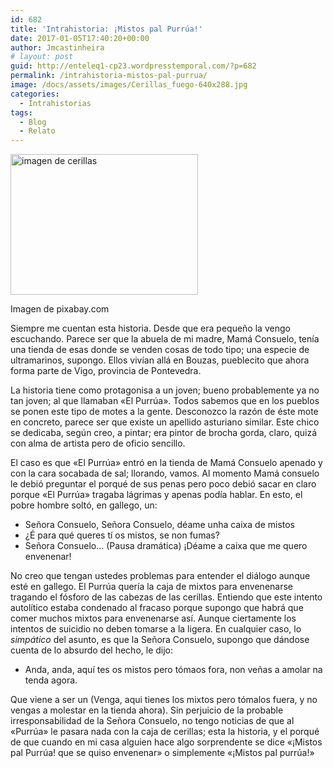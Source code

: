 ```yaml
---
id: 682
title: 'Intrahistoria: ¡Mistos pal Purrúa!'
date: 2017-01-05T17:40:20+00:00
author: Jmcastinheira
# layout: post
guid: http://enteleq1-cp23.wordpresstemporal.com/?p=682
permalink: /intrahistoria-mistos-pal-purrua/
image: /docs/assets/images/Cerillas_fuego-640x288.jpg
categories:
  - Intrahistorias
tags:
  - Blog
  - Relato
---
```

<div id="attachment_1175" style="width: 310px" class="wp-caption alignleft">
  <a href="http://entelequia.info/docs/assets/images/Cerillas_fuego.jpg"><img aria-describedby="caption-attachment-1175" class="wp-image-1175 size-medium" src="http://entelequia.info/docs/assets/images/Cerillas_fuego-300x225.jpg" alt="imagen de cerillas" width="300" height="225" srcset="http://entelequia.info/docs/assets/images/Cerillas_fuego-300x225.jpg 300w, http://entelequia.info/docs/assets/images/Cerillas_fuego-400x300.jpg 400w, http://entelequia.info/docs/assets/images/Cerillas_fuego.jpg 640w" sizes="(max-width: 300px) 100vw, 300px" /></a>
  
  <p id="caption-attachment-1175" class="wp-caption-text">
    Imagen de pixabay.com
  </p>
</div>

Siempre me cuentan esta historia. Desde que era pequeño la vengo escuchando. Parece ser que la abuela de mi madre, Mamá Consuelo, tenía una tienda de esas donde se venden cosas de todo tipo; una especie de ultramarinos, supongo. Ellos vivían allá en Bouzas, pueblecito que ahora forma parte de Vigo, provincia de Pontevedra.

La historia tiene como protagonisa a un joven; bueno probablemente ya no tan joven; al que llamaban «El Purrúa». Todos sabemos que en los pueblos se ponen este tipo de motes a la gente. Desconozco la razón de éste mote en concreto, parece ser que existe un apellido asturiano similar. Este chico se dedicaba, según creo, a pintar; era pintor de brocha gorda, claro, quizá con alma de artista pero de oficio sencillo.

El caso es que «El Purrúa» entró en la tienda de Mamá Consuelo apenado y con la cara socabada de sal; llorando, vamos. Al momento Mamá consuelo le debió preguntar el porqué de sus penas pero poco debió sacar en claro porque «El Purrúa» tragaba lágrimas y apenas podía hablar. En esto, el pobre hombre soltó, en gallego, un:

  * Señora Consuelo, Señora Consuelo, déame unha caixa de mistos
  * ¿É para qué queres tí os mistos, se non fumas?
  * Señora Consuelo&#8230; (Pausa dramática) ¡Déame a caixa que me quero envenenar!

No creo que tengan ustedes problemas para entender el diálogo aunque esté en gallego. El Purrúa quería la caja de mixtos para envenenarse tragando el fósforo de las cabezas de las cerillas. Entiendo que este intento autolítico estaba condenado al fracaso porque supongo que habrá que comer muchos mixtos para envenenarse así. Aunque ciertamente los intentos de suicidio no deben tomarse a la ligera. En cualquier caso, lo _simpático_ del asunto, es que la Señora Consuelo, supongo que dándose cuenta de lo absurdo del hecho, le dijo:

  * Anda, anda, aquí tes os mistos pero tómaos fora, non veñas a amolar na tenda agora.

Que viene a ser un (Venga, aqui tienes los mixtos pero tómalos fuera, y no vengas a molestar en la tienda ahora). Sin perjuicio de la probable irresponsabilidad de la Señora Consuelo, no tengo noticias de que al «Purrúa» le pasara nada con la caja de cerillas; esta la historia, y el porqué de que cuando en mi casa alguien hace algo sorprendente se dice «¡Mistos pal Purrúa! que se quiso envenenar» o simplemente «¡Mistos pal purrúa!»